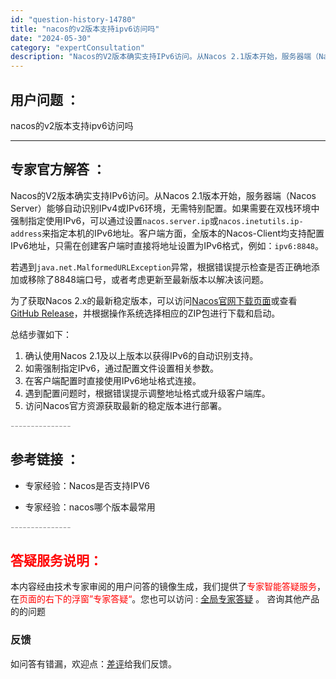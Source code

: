 ```yaml
---
id: "question-history-14780"
title: "nacos的v2版本支持ipv6访问吗"
date: "2024-05-30"
category: "expertConsultation"
description: "Nacos的V2版本确实支持IPv6访问。从Nacos 2.1版本开始，服务器端（Nacos Server）能够自动识别IPv4或IPv6环境，无需特别配置。如果需要在双栈环境中强制指定使用IPv6，可以通过设置`nacos.server.ip`或`nacos.inetutils.ip-addres"
---
```


## 用户问题 ： 
 nacos的v2版本支持ipv6访问吗  

---------------
## 专家官方解答 ：

Nacos的V2版本确实支持IPv6访问。从Nacos 2.1版本开始，服务器端（Nacos Server）能够自动识别IPv4或IPv6环境，无需特别配置。如果需要在双栈环境中强制指定使用IPv6，可以通过设置`nacos.server.ip`或`nacos.inetutils.ip-address`来指定本机的IPv6地址。客户端方面，全版本的Nacos-Client均支持配置IPv6地址，只需在创建客户端时直接将地址设置为IPv6格式，例如：`ipv6:8848`。

若遇到`java.net.MalformedURLException`异常，根据错误提示检查是否正确地添加或移除了8848端口号，或者考虑更新至最新版本以解决该问题。

为了获取Nacos 2.x的最新稳定版本，可以访问[Nacos官网下载页面](https://nacos.io/download/nacos-server/)或查看[GitHub Release](https://github.com/alibaba/nacos/releases)，并根据操作系统选择相应的ZIP包进行下载和启动。

总结步骤如下：
1. 确认使用Nacos 2.1及以上版本以获得IPv6的自动识别支持。
2. 如需强制指定IPv6，通过配置文件设置相关参数。
3. 在客户端配置时直接使用IPv6地址格式连接。
4. 遇到配置问题时，根据错误提示调整地址格式或升级客户端库。
5. 访问Nacos官方资源获取最新的稳定版本进行部署。


<font color="#949494">---------------</font> 


## 参考链接 ：

* 专家经验：Nacos是否支持IPV6 
 
 * 专家经验：nacos哪个版本最常用 


 <font color="#949494">---------------</font> 
 


## <font color="#FF0000">答疑服务说明：</font> 

本内容经由技术专家审阅的用户问答的镜像生成，我们提供了<font color="#FF0000">专家智能答疑服务</font>，在<font color="#FF0000">页面的右下的浮窗”专家答疑“</font>。您也可以访问 : [全局专家答疑](https://answer.opensource.alibaba.com/docs/intro) 。 咨询其他产品的的问题

### 反馈
如问答有错漏，欢迎点：[差评](https://ai.nacos.io/user/feedbackByEnhancerGradePOJOID?enhancerGradePOJOId=14790)给我们反馈。
